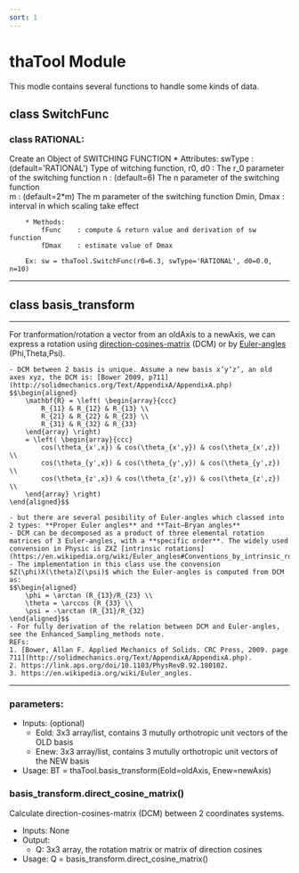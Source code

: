 ```yaml
---
sort: 1
---
```


# thaTool Module

This modle contains several functions to handle some kinds of data.

## class SwitchFunc

### class RATIONAL:
Create an Object of SWITCHING FUNCTION
		* Attributes:
			swType       : (default='RATIONAL') Type of witching function, 
			r0, d0       : The r_0 parameter of the switching function
			n            : (default=6) The n parameter of the switching function    
			m            : (default=2*m) The m parameter of the switching function 
			Dmin, Dmax   : interval in which scaling take effect
			
		* Methods:
			fFunc    : compute & return value and derivation of sw function
			fDmax    : estimate value of Dmax
			
		Ex: sw = thaTool.SwitchFunc(r0=6.3, swType='RATIONAL', d0=0.0, n=10)

------
## class basis_transform
------
For tranformation/rotation a vector from an oldAxis to a newAxis, we can express a rotation using [direction-cosines-matrix](https://en.wikiversity.org/wiki/PlanetPhysics/Direction_Cosine_Matrix) (DCM) or by [Euler-angles](https://en.wikipedia.org/wiki/Euler_angles) (Phi,Theta,Psi). <br>
```note
- DCM between 2 basis is unique. Assume a new basis x’y’z’, an old axes xyz, the DCM is: [Bower 2009, p711](http://solidmechanics.org/Text/AppendixA/AppendixA.php)
$$\begin{aligned}
	\mathbf{R} = \left( \begin{array}{ccc}
		R_{11} & R_{12} & R_{13} \\
		R_{21} & R_{22} & R_{23} \\
		R_{31} & R_{32} & R_{33} 
	\end{array} \right)
	= \left( \begin{array}{ccc}
		cos(\theta_{x',x}) & cos(\theta_{x',y}) & cos(\theta_{x',z}) \\
		cos(\theta_{y',x}) & cos(\theta_{y',y}) & cos(\theta_{y',z}) \\
		cos(\theta_{z',x}) & cos(\theta_{z',y}) & cos(\theta_{z',z}) \\
	\end{array} \right)
\end{aligned}$$

- but there are several posibility of Euler-angles which classed into 2 types: **Proper Euler angles** and **Tait–Bryan angles**
- DCM can be decomposed as a product of three elemental rotation matrices of 3 Euler-angles, with a **specific order**. The widely used convension in Physic is ZXZ [intrinsic rotations](https://en.wikipedia.org/wiki/Euler_angles#Conventions_by_intrinsic_rotations).
- The implementation in this class use the convension $Z(\phi)X(\theta)Z(\psi)$ which the Euler-angles is computed from DCM as:
$$\begin{aligned}
	\phi = \arctan (R_{13}/R_{23} \\
	\theta = \arccos (R_{33} \\
	\psi = -\arctan (R_{31}/R_{32}
\end{aligned}$$
- For fully derivation of the relation between DCM and Euler-angles, see the Enhanced_Sampling_methods note.
REFs:
1. [Bower, Allan F. Applied Mechanics of Solids. CRC Press, 2009. page 711](http://solidmechanics.org/Text/AppendixA/AppendixA.php).
2. https://link.aps.org/doi/10.1103/PhysRevB.92.180102.
3. https://en.wikipedia.org/wiki/Euler_angles.
```

---
### parameters:
* Inputs: (optional)
  - Eold: 3x3 array/list, contains 3 mutully orthotropic unit vectors of the OLD basis 
  - Enew: 3x3 array/list, contains 3 mutully orthotropic unit vectors of the NEW basis
* Usage: BT = thaTool.basis_transform(Eold=oldAxis, Enew=newAxis)

### basis_transform.direct_cosine_matrix()
Calculate direction-cosines-matrix (DCM) between 2 coordinates systems.
* Inputs: None
* Output: 
  - Q: 3x3 array, the rotation matrix or matrix of direction cosines
* Usage: Q = basis_transform.direct_cosine_matrix()


